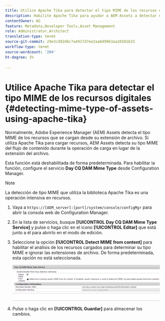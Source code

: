```yaml
---
title: Utilice Apache Tika para detectar el tipo MIME de los recursos digitales
description: Habilite Apache Tika para ayudar a AEM Assets a detectar el tipo MIME de los recursos del flujo de contenido durante la operación de carga en lugar de la extensión del archivo.
contentOwner: AG
feature: Metadata,Developer Tools,Asset Management
role: Administrator,Architect
translation-type: tm+mt
source-git-commit: 29e3cd92d6c7a4917d7ee2aa8d9963aa16581633
workflow-type: tm+mt
source-wordcount: '204'
ht-degree: 3%

---
```



# Utilice Apache Tika para detectar el tipo MIME de los recursos digitales {#detecting-mime-type-of-assets-using-apache-tika}

Normalmente, Adobe Experience Manager (AEM) Assets detecta el tipo MIME de los recursos que se cargan desde su extensión de archivo. Si utiliza Apache Tika para cargar recursos, AEM Assets detecta su tipo MIME del flujo de contenido durante la operación de carga en lugar de la extensión del archivo.

Esta función está deshabilitada de forma predeterminada. Para habilitar la función, configure el servicio **Day CQ DAM Mime Type** desde Configuration Manager.

>[!NOTE]
>
>La detección de tipo MIME que utiliza la biblioteca Apache Tika es una operación intensiva en recursos.

1. Vaya a `https://[AEM_server]:[port]/system/console/configMgr` para abrir la consola web de Configuration Manager.
1. En la lista de servicios, busque **[!UICONTROL Day CQ DAM Mime Type Service]** y pulse o haga clic en el icono **[!UICONTROL Editar]** que está junto a él para abrirlo en el modo de edición.

1. Seleccione la opción **[!UICONTROL Detect MIME from content]** para habilitar el análisis de los recursos cargados para determinar su tipo MIME e ignorar las extensiones de archivo. De forma predeterminada, esta opción no está seleccionada.

   ![chlimage_1-333](assets/chlimage_1-333.png)

1. Pulse o haga clic en **[!UICONTROL Guardar]** para almacenar los cambios.
